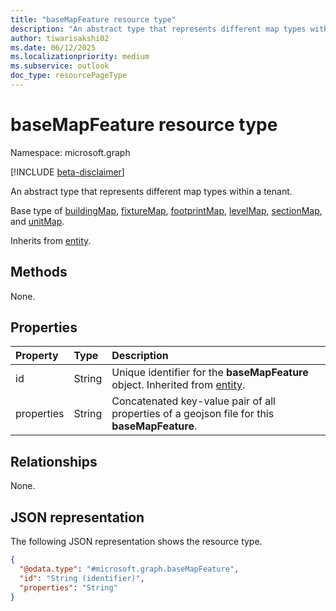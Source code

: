 ```yaml
---
title: "baseMapFeature resource type"
description: "An abstract type that represents different map types within a tenant."
author: tiwarisakshi02
ms.date: 06/12/2025
ms.localizationpriority: medium
ms.subservice: outlook
doc_type: resourcePageType
---
```


# baseMapFeature resource type

Namespace: microsoft.graph

[!INCLUDE [beta-disclaimer](../../includes/beta-disclaimer.md)]

An abstract type that represents different map types within a tenant.

Base type of [buildingMap](../resources/buildingmap.md), [fixtureMap](../resources/fixturemap.md), [footprintMap](../resources/footprintmap.md), [levelMap](../resources/levelmap.md), [sectionMap](../resources/sectionmap.md), and [unitMap](../resources/unitmap.md).

Inherits from [entity](./entity.md).

## Methods
None.

## Properties
|Property|Type|Description|
|:---|:---|:---|
|id|String|Unique identifier for the **baseMapFeature** object. Inherited from [entity](./entity.md). |
|properties|String|Concatenated key-value pair of all properties of a geojson file for this **baseMapFeature**.|

## Relationships
None.

## JSON representation
The following JSON representation shows the resource type.
<!-- {
  "blockType": "resource",
  "keyProperty": "id",
  "@odata.type": "microsoft.graph.baseMapFeature",
  "baseType": "microsoft.graph.entity",
  "openType": false
}
-->
``` json
{
  "@odata.type": "#microsoft.graph.baseMapFeature",
  "id": "String (identifier)",
  "properties": "String"
}
```
